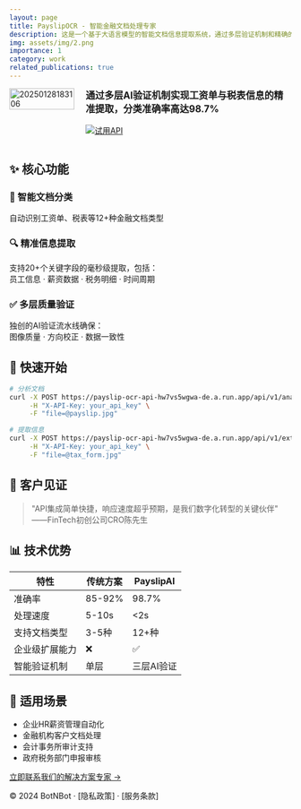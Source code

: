 ```yaml
---
layout: page
title: PayslipOCR - 智能金融文档处理专家
description: 这是一个基于大语言模型的智能文档信息提取系统，通过多层验证机制和精确的信息提取策略，为工资单和税表等金融文档提供高准确度的自动化处理服务。
img: assets/img/2.png
importance: 1
category: work
related_publications: true
---
```


<div style="display: flex; align-items: flex-start; gap: 20px; margin-bottom: 20px;">
    <div style="flex: 0 0 15%;">
        <img src="https://s2.loli.net/2025/01/28/5rmROZvHFLheXQ8.png" alt="20250128183106" style="width: 100%; height: auto;">
    </div>
    <div style="flex: 1;">
        <p style="font-size: 1.2em; font-weight: bold; margin-top: 0;">
            通过多层AI验证机制实现工资单与税表信息的精准提取，分类准确率高达98.7%
        </p>
        <p>
            <a href="https://www.postman.com/payslipai/workspace">
                <img src="https://img.shields.io/badge/免费试用-API-27AE60?style=for-the-badge&logo=postman" alt="试用API">
            </a>
        </p>
    </div>
</div>

<!-- # <span style="color: #2E86C1;">PayslipAI</span> - 智能金融文档处理专家 -->

<!-- [![API 状态](https://img.shields.io/badge/API-在线运行-2E86C1?style=for-the-badge)](https://payslip-ocr-api-hw7vs5wgwa-de.a.run.app/docs) -->

## ✨ 核心功能

<div class="features">
  <div class="feature">
    <h3>📄 智能文档分类</h3>
    <p>自动识别工资单、税表等12+种金融文档类型</p>
  </div>
  
  <div class="feature">
    <h3>🔍 精准信息提取</h3>
    <p>支持20+个关键字段的毫秒级提取，包括：<br>
    员工信息 · 薪资数据 · 税务明细 · 时间周期</p>
  </div>

  <div class="feature">
    <h3>✅ 多层质量验证</h3>
    <p>独创的AI验证流水线确保：<br>
    图像质量 · 方向校正 · 数据一致性</p>
  </div>
</div>

## 🚀 快速开始

```bash
# 分析文档
curl -X POST https://payslip-ocr-api-hw7vs5wgwa-de.a.run.app/api/v1/analyze \
     -H "X-API-Key: your_api_key" \
     -F "file=@payslip.jpg"

# 提取信息
curl -X POST https://payslip-ocr-api-hw7vs5wgwa-de.a.run.app/api/v1/extract \
     -H "X-API-Key: your_api_key" \
     -F "file=@tax_form.jpg"
```

## 🌟 客户见证

> "API集成简单快捷，响应速度超乎预期，是我们数字化转型的关键伙伴"  
> ——FinTech初创公司CRO陈先生

## 📊 技术优势

| 特性           | 传统方案 | PayslipAI  |
| -------------- | -------- | ---------- |
| 准确率         | 85-92%   | 98.7%      |
| 处理速度       | 5-10s    | <2s        |
| 支持文档类型   | 3-5种    | 12+种      |
| 企业级扩展能力 | ❌       | ✅         |
| 智能验证机制   | 单层     | 三层AI验证 |

## 📍 适用场景

- 企业HR薪资管理自动化
- 金融机构客户文档处理
- 会计事务所审计支持
- 政府税务部门申报审核

[立即联系我们的解决方案专家 →](tech@botnbot.com)

<footer>
  <p>© 2024 BotNBot · [隐私政策] · [服务条款]</p>
</footer>

  <!-- <p>Google Cloud认证合作伙伴 · ISO 27001信息安全认证</p> -->
